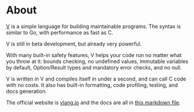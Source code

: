 # About

[V](https://vlang.io/) is a simple language for building maintainable programs. The syntax is similar to Go, with performance as fast as C.

V is still in beta development, but already very powerful.

With many built-in safety features, V helps your code run no matter what you throw at it: bounds checking, no undefined values, immutable variables by default, Option/Result types and mandatory error checks, and no null.

V is written in V and compiles itself in under a second, and can call C code with no costs. It also has built-in formatting, code profiling, testing, and docs generation.

The official website is [vlang.io](https://vlang.io/) and the docs are all in [this markdown file](https://github.com/vlang/v/blob/master/doc/docs.md).

